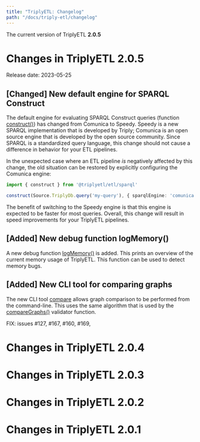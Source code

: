 ```yaml
---
title: "TriplyETL: Changelog"
path: "/docs/triply-etl/changelog"
---
```


The current version of TriplyETL **2.0.5**

# Changes in TriplyETL 2.0.5

Release date: 2023-05-25

## [Changed] New default engine for SPARQL Construct

The default engine for evaluating SPARQL Construct queries (function [construct()](/docs/triply-etl/enrich/sparql)) has changed from Comunica to Speedy. Speedy is a new SPARQL implementation that is developed by Triply; Comunica is an open source engine that is developed by the open source community. Since SPARQL is a standardized query language, this change should not cause a difference in behavior for your ETL pipelines.

In the unexpected case where an ETL pipeline *is* negatively affected by this change, the old situation can be restored by explicitly configuring the Comunica engine:

```ts
import { construct } from '@triplyetl/etl/sparql'

construct(Source.TriplyDb.query('my-query'), { sparqlEngine: 'comunica' }),
```

The benefit of switching to the Speedy engine is that this engine is expected to be faster for most queries. Overall, this change will result in speed improvements for your TriplyETL pipelines.

## [Added] New debug function logMemory()

A new debug function [logMemory()](/docs/triply-etl/debug#logMemory) is added. This prints an overview of the current memory usage of TriplyETL. This function can be used to detect memory bugs.

## [Added] New CLI tool for comparing graphs

The new CLI tool [compare](/docs/triply-etl/cli#tools-compare) allows graph comparison to be performed from the command-line. This uses the same algorithm that is used by the [compareGraphs()](/docs/triply-etl/validate/graph-comparison) validator function.

FIX: issues #127, #167, #160, #169,

# Changes in TriplyETL 2.0.4

# Changes in TriplyETL 2.0.3

# Changes in TriplyETL 2.0.2

# Changes in TriplyETL 2.0.1
